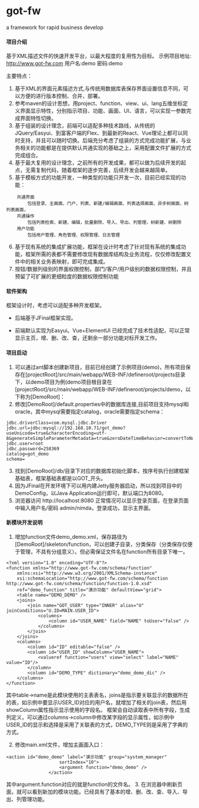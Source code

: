 # got-fw
a framework for rapid business develop

#### 项目介绍
基于XML描述文件的快速开发平台，以最大程度的复用性为目标。
示例项目地址:
http://www.got-fw.com
用户名:demo
密码:demo

主要特点：
1. 基于XML的界面元素描述方式,与传统用数据库表保存界面设置信息不同，可以方便的进行版本控制、合并，部署。
2. 参考maven的设计思想，用project、function、view、ui、lang五维坐标定义界面显示特性，分别指示项目、功能、画面、UI、语言，可以实现一参数完成界面特性切换。
3. 基于组装的设计理念，前端可以适配多种技术路线，从传统的JQuery/Easyui、到富客户端的Flex、到最新的React、Vue理论上都可以同时支持，并且可以随时切换。后端充分考虑了组装的方式完成功能扩展，与业务相关的功能都是在提供默认共通实现的基础之上，采用配置文件扩展的方式完成组合。
4. 基于最大复用的设计理念，之前所有的开发成果，都可以做为后续开发的起点，无需复制代码，随着框架的逐步完善，后续开发会越来越简单。
5. 基于模板方式的功能开发，一种类型的功能只开发一次，目前已经实现的功能：
```
	共通界面
		包括登录、主画面、门户、列表、新建/编辑画面、列表选择画面、异步树画面、树列表画面，
	共通操作
		包括列表检索、新建、编辑，批量删除、导入、导出、列管理，树新建、树删除
	用户功能	
		包括用户管理、角色管理、权限管理、日志管理
```
6. 基于现有系统的集成扩展功能，框架在设计时考虑了针对现有系统的集成功能，框架所需的表都不需要修改现有数据库结构及业务流程，仅仅修改配置文件中的相关业务表映射，即可完成集成。
7. 按钮/数据列级别的界面权限控制，部门/客户/用户级别的数据权限控制，并且预留了可扩展的更细粒度的数据权限控制功能

#### 软件架构
框架设计时，考虑可以适配多种开发框架。

- 后端基于JFinal框架实现。

- 前端默认实现为Easyui。Vue+ElementUI 已经完成了技术性适配，可以正常显示主页，增、删、改、查，还剩余一部分功能对标开发工作。

#### 项目启动

1. 可以通过ant脚本创建新项目，目前已经创建了示例项目(demo)，所有项目保存在[projectRoot]/src/main/webapp/WEB-INF/defineroot/projects目录下，以demo项目为例(demo项目根目录在[projectRoot]/src/main/webapp/WEB-INF/defineroot/projects/demo，以下称为[DemoRoot]：
2. 修改[DemoRoot]/default.properties中的数据库连接,目前项目支持mysql和oracle，其中mysql需要指定catalog，oracle需要指定schema：
```
jdbc.driverClass=com.mysql.jdbc.Driver
jdbc.url=jdbc:mysql://192.168.10.71/got_demo?useUnicode=true&characterEncoding=utf-8&generateSimpleParameterMetadata=true&zeroDateTimeBehavior=convertToNull
jdbc.user=root
jdbc.password=258369
catalog=got_demo
schema=
```
3. 找到[DemoRoot]/db/目录下对应的数据库初始化脚本，按序号执行创建框架基础表，框架基础表都是以GOT_开头。
4. 因为JFinal在开发环境下可以用内建Jetty服务器启动，所以找到项目中的DemoConfig，以Java Application运行即可，默认端口为8080。
5. 浏览器访问 http://localhost:8080 正常情况可以显示登录页面，在登录页面中输入用户名/密码 admin/nimda，登录成功，显示主界面。


#### 新模块开发说明

1. 增加function文件demo_demo.xml，保存路径为[DemoRoot]/skeleton/function，可以创建子目录，分类保存（分类保存仅便于管理，不具有分组意义）。但必需保证文件名在function所有目录下唯一。
```
<?xml version="1.0" encoding="UTF-8"?>
<function xmlns="http://www.got-fw.com/schema/function"
	xmlns:xsi="http://www.w3.org/2001/XMLSchema-instance"
	xsi:schemaLocation="http://www.got-fw.com/schema/function http://www.got-fw.com/schema/function/function-1.0.xsd"
	ref="demo_function" title="演示功能" defaultView="grid">
	<table name="DEMO_DEMO" />
	<joins>
		<join name="GOT_USER" type="INNER" alias="U" joinConditions="U.ID=MAIN.USER_ID">
			<columns>
				<column id="USER_NAME" field="NAME" toUser="false" /> 
			</columns>
		</join>
	</joins>
	<columns>
		<column id="ID" editable="false" />
		<column id="USER_ID" showColumn="USER_NAME">
			<valueref function="users" view="select" label="NAME" value="ID"/>
		</column>
		<column id="DEMO_TYPE" dictionary="demo_demo_dic" />
	</columns>
</function>
```
其中table->name是此模块使用的主表表名，joins是指示要关联显示的数据所在的表，如示例中要显示USER_ID对应的用户名，就增加了相关的join表，然后用showColumn属性指示显示使用的字段名。
框架会自动读取表中所有字段，生成列定义，可以通过columns->column中修改某字段的显示属性，如示例中USER_ID的显示和选择是采用了关联表的方式，DEMO_TYPE则是采用了字典的方式。

2. 修改main.xml文件，增加主画面入口：
```
<action id="demo_demo" label="演示功能" group="system_manager"
					sortIndex="10">
					<argument function="demo_demo" />
				</action>
```
其中argument.function对应的就是function的文件名。
3. 在浏览器中刷新页面，就可以看到新加的模块功能。已经具有了基本的增、删、改、查、导入、导出、列管理功能。
